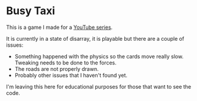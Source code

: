 # Busy Taxi

This is a game I made for a [YouTube series](https://www.youtube.com/watch?v=HEoxoIGsHY8&list=PL4EtwuhtXRFx8RKwWeKgEmvyQRQC602cq).

It is currently in a state of disarray, it is playable but there are a couple of issues:

- Something happened with the physics so the cards move really slow. Tweaking needs to be done to the forces.
- The roads are not properly drawn.
- Probably other issues that I haven't found yet.

I'm leaving this here for educational purposes for those that want to see the code.

